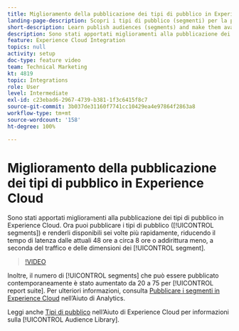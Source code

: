 ```yaml
---
title: Miglioramento della pubblicazione dei tipi di pubblico in Experience Cloud
landing-page-description: Scopri i tipi di pubblico (segmenti) per la pubblicazione e rendili disponibili più rapidamente che mai.
short-description: Learn publish audiences (segments) and make them available faster than ever.
description: Sono stati apportati miglioramenti alla pubblicazione dei tipi di pubblico in Experience Cloud. Ora puoi pubblicare i tipi di pubblico (segmenti) e renderli disponibili sei volte più rapidamente, riducendo il tempo di latenza dalle attuali 48 ore a circa 8 ore, o addirittura meno a seconda del traffico e delle dimensioni dei segmenti.
feature: Experience Cloud Integration
topics: null
activity: setup
doc-type: feature video
team: Technical Marketing
kt: 4819
topic: Integrations
role: User
level: Intermediate
exl-id: c23ebad6-2967-4739-b381-1f3c6415f8c7
source-git-commit: 3b037de31160f7741cc10429ea4e97864f2863a8
workflow-type: tm+mt
source-wordcount: '158'
ht-degree: 100%

---
```


# Miglioramento della pubblicazione dei tipi di pubblico in Experience Cloud

Sono stati apportati miglioramenti alla pubblicazione dei tipi di pubblico in Experience Cloud. Ora puoi pubblicare i tipi di pubblico ([!UICONTROL segments]) e renderli disponibili sei volte più rapidamente, riducendo il tempo di latenza dalle attuali 48 ore a circa 8 ore o addirittura meno, a seconda del traffico e delle dimensioni dei [!UICONTROL segment].

>[!VIDEO](https://video.tv.adobe.com/v/32842/?quality=12)

Inoltre, il numero di [!UICONTROL segments] che può essere pubblicato contemporaneamente è stato aumentato da 20 a 75 per [!UICONTROL report suite].
Per ulteriori informazioni, consulta [Pubblicare i segmenti in Experience Cloud](https://experienceleague.adobe.com/docs/analytics/components/segmentation/segmentation-workflow/seg-publish.html?lang=it) nell’Aiuto di Analytics.

Leggi anche [Tipi di pubblico](https://experienceleague.adobe.com/docs/core-services/interface/audiences/audience-library.html?lang=it) nell’Aiuto di Experience Cloud per informazioni sulla [!UICONTROL Audience Library].
